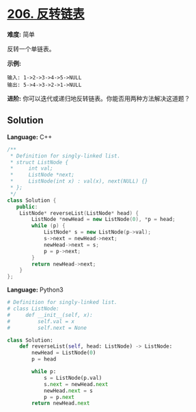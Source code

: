# [206. 反转链表](https://leetcode-cn.com/problems/reverse-linked-list/)

**难度:** 简单

反转一个单链表。

 **示例:** 

```
输入: 1->2->3->4->5->NULL
输出: 5->4->3->2->1->NULL
```

 **进阶:** 你可以迭代或递归地反转链表。你能否用两种方法解决这道题？

## Solution


**Language:** C++
```C++
/**
 * Definition for singly-linked list.
 * struct ListNode {
 *     int val;
 *     ListNode *next;
 *     ListNode(int x) : val(x), next(NULL) {}
 * };
 */
class Solution {
   public:
    ListNode* reverseList(ListNode* head) {
        ListNode *newHead = new ListNode(0), *p = head;
        while (p) {
            ListNode* s = new ListNode(p->val);
            s->next = newHead->next;
            newHead->next = s;
            p = p->next;
        }
        return newHead->next;
    }
};

```

**Language:** Python3
```Python
# Definition for singly-linked list.
# class ListNode:
#     def __init__(self, x):
#         self.val = x
#         self.next = None

class Solution:
    def reverseList(self, head: ListNode) -> ListNode:
        newHead = ListNode(0)
        p = head

        while p:
            s = ListNode(p.val)
            s.next = newHead.next
            newHead.next = s
            p = p.next
        return newHead.next

```